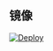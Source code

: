 ## 镜像

[![Deploy](https://www.herokucdn.com/deploy/button.png)](https://dashboard.heroku.com/new?template=https://github.com/itheshe/herorayss)

